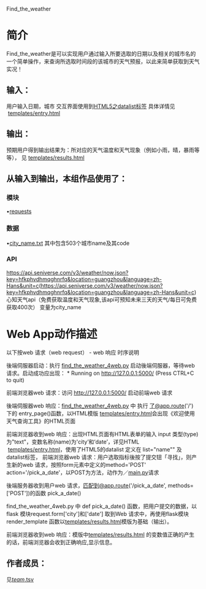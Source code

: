 Find_the_weather
		
# 简介 
Find_the_weather是可以实现用户通过输入所要选取的日期以及相关的城市名的一个简单操作，来查询所选取时间段的该城市的天气预报，以此来简单获取到天气实况！

## 输入：
用户输入日期，城市 交互界面使用到[HTML5之datalist标签](http://www.w3school.com.cn/html5/html5_datalist.asp)
具体详情见  [templates/entry.html](templates/entry.html)
## 输出：
预期用户得到输出结果为：所对应的天气温度和天气现象（例如小雨，晴，暴雨等等）， 
见  [templates/results.html](templates/results.html)
## 从输入到输出，本组作品使用了：
### 模块
•[requests](http://www.python-requests.org/en/master/)
### 数据
•[city_name.txt](city_name.txt)
其中包含503个城市name及其code
### API
<https://api.seniverse.com/v3/weather/now.json?key=hfkphvdhmqghnrfq&location=guangzhou&language=zh-Hans&unit=c>(<https://api.seniverse.com/v3/weather/now.json?key=hfkphvdhmqghnrfq&location=guangzhou&language=zh-Hans&unit=c>)
心知天气api（免费获取温度和天气现象,该api可预知未来三天的天气/每日可免费获取400次）
变量为city_name

# Web App动作描述

以下按web 请求（web request） - web 响应 时序说明

後端伺服器启动：执行 [find_the_weather_4web.py](find_the_weather_4web.py) 启动後端伺服器，等待web 请求。启动成功应出现： * Running on http://127.0.0.1:5000/ (Press CTRL+C to quit)

前端浏览器web 请求：访问 http://127.0.0.1:5000/ 启动前端web 请求

後端伺服器web 响应：[find_the_weather_4web.py](find_the_weather_4web.py) 中 执行 了@app.route('/') 下的 entry_page()函数，以HTML模版  [templates/entry.html](templates/entry.html)会出现《欢迎使用天气查询工具》的HTML页面

前端浏览器收到web 响应：出现HTML页面有HTML表单的输入 input 类型(type) 为"text"，变数名称(name)为'city’和‘date’，详见HTML  [templates/entry.html](templates/entry.html)，使用了HTML5的datalist 定义在 list="name"" 及 datalist标签，
前端浏览器web 请求：用户选取指标後按了提交钮「寻找」，则产生新的web 请求，按照form元素中定义的method='POST' action='/pick_a_date'，以POST为方法，动作为／[main.py](main.py)请求

後端服务器收到用户web 请求，匹配到@app.route('/pick_a_date', methods=['POST'])的函数 pick_a_date()

find_the_weather_4web.py 中 def pick_a_date() 函数，把用户提交的数据，以flask 模块request.form['city']和['date']	取到Web 请求中，再使用flask模块render_template 函数以[templates/results.html](templates/results.html)模版为基础（输出）。

前端浏览器收到web 响应：模版中[templates/results.html](templates/results.html) 的变数值正确的产生的话，前端浏览器会收到正确响应,显示信息。



## 作者成员：
见[_team_.tsv](_team_/_team_.tsv)
